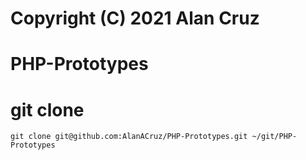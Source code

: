 # Copyright (C) 2021 Alan Cruz
# PHP-Prototypes

# git clone
```
git clone git@github.com:AlanACruz/PHP-Prototypes.git ~/git/PHP-Prototypes
```
